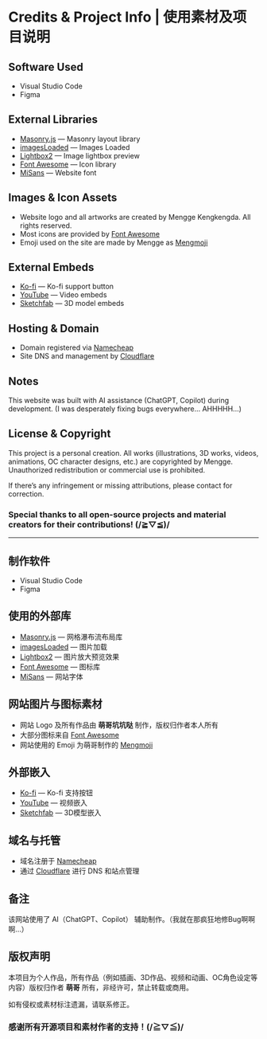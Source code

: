 # Credits & Project Info | 使用素材及项目说明

## Software Used

- Visual Studio Code
- Figma

## External Libraries

- [Masonry.js](https://masonry.desandro.com/) — Masonry layout library
- [imagesLoaded](https://imagesloaded.desandro.com/) — Images Loaded
- [Lightbox2](https://lokeshdhakar.com/projects/lightbox2/) — Image lightbox preview
- [Font Awesome](https://fontawesome.com/) — Icon library
- [MiSans](https://hyperos.mi.com/font/) — Website font

## Images & Icon Assets

- Website logo and all artworks are created by Mengge Kengkengda. All rights reserved.
- Most icons are provided by [Font Awesome](https://fontawesome.com/)
- Emoji used on the site are made by Mengge as [Mengmoji](https://github.com/menggekkd/Mengmoji)

## External Embeds

- [Ko-fi](https://more.ko-fi.com/brand-assets) — Ko-fi support button
- [YouTube](https://support.google.com/youtube/answer/171780) — Video embeds
- [Sketchfab](https://support.fab.com/s/article/Embedding-your-3D-models) — 3D model embeds

## Hosting & Domain

- Domain registered via [Namecheap](https://www.namecheap.com/)
- Site DNS and management by [Cloudflare](https://www.cloudflare.com/)

## Notes

This website was built with AI assistance (ChatGPT, Copilot) during development. (I was desperately fixing bugs everywhere... AHHHHH...)

## License & Copyright

This project is a personal creation. All works (illustrations, 3D works, videos, animations, OC character designs, etc.) are copyrighted by Mengge. Unauthorized redistribution or commercial use is prohibited.

If there’s any infringement or missing attributions, please contact for correction.

### Special thanks to all open-source projects and material creators for their contributions! (/≧▽≦)/

---

## 制作软件

- Visual Studio Code
- Figma

## 使用的外部库

- [Masonry.js](https://masonry.desandro.com/) — 网格瀑布流布局库
- [imagesLoaded](https://imagesloaded.desandro.com/) — 图片加载
- [Lightbox2](https://lokeshdhakar.com/projects/lightbox2/) — 图片放大预览效果
- [Font Awesome](https://fontawesome.com/) — 图标库
- [MiSans](https://hyperos.mi.com/font/) — 网站字体

## 网站图片与图标素材

- 网站 Logo 及所有作品由 **萌哥坑坑哒** 制作，版权归作者本人所有
- 大部分图标来自 [Font Awesome](https://fontawesome.com/)
- 网站使用的 Emoji 为萌哥制作的 [Mengmoji](https://github.com/menggekkd/Mengmoji)

## 外部嵌入

- [Ko-fi](https://more.ko-fi.com/brand-assets) — Ko-fi 支持按钮
- [YouTube](https://support.google.com/youtube/answer/171780) — 视频嵌入
- [Sketchfab](https://support.fab.com/s/article/Embedding-your-3D-models) — 3D模型嵌入

## 域名与托管

- 域名注册于 [Namecheap](https://www.namecheap.com/)
- 通过 [Cloudflare](https://www.cloudflare.com/) 进行 DNS 和站点管理

## 备注

该网站使用了 AI（ChatGPT、Copilot） 辅助制作。（我就在那疯狂地修Bug啊啊啊…）

## 版权声明

本项目为个人作品，所有作品（例如插画、3D作品、视频和动画、OC角色设定等内容）版权归作者 **萌哥** 所有，非经许可，禁止转载或商用。

如有侵权或素材标注遗漏，请联系修正。

### 感谢所有开源项目和素材作者的支持！(/≧▽≦)/
